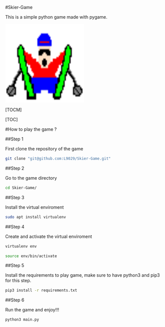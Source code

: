 #Skier-Game

This is a simple python game made with pygame.

<img src="/resources/images/skier_fall.png" width="250" height="250" align="center"/>

[TOCM]

[TOC]

#How to play the game ?

##Step 1

First clone the repository of the game

```sh
git clone "git@github.com:L9029/Skier-Game.git"
```

##Step 2

Go to the game directory

```sh
cd Skier-Game/
```

##Step 3

Install the virtual enviroment

```sh
sudo apt install virtualenv
```

##Step 4

Create and activate the virtual enviroment

```sh
virtualenv env
```
```sh
source env/bin/activate
```

##Step 5

Install the requirements to play game, make sure to have python3 and pip3 for this step.

```sh
pip3 install -r requirements.txt
```

##Step 6

Run the game and enjoy!!!

```sh
python3 main.py
```
